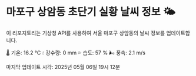 
# 마포구 상암동 초단기 실황 날씨 정보 🌤️

이 리포지토리는 기상청 API를 사용하여 서울 마포구 상암동의 날씨 정보를 업데이트합니다. 

🌡️ 기온: 16.2 ℃
💧 강수량: 0 mm
💦 습도: 57 %
🌬️ 풍속: 2.1 m/s

마지막 업데이트 시각: 2025년 05월 06일 19시 12분    
